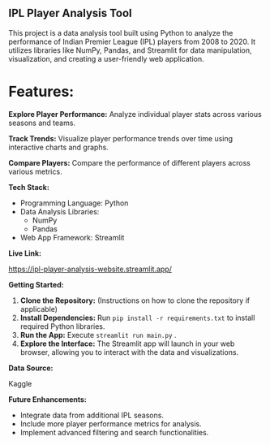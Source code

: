 ## IPL Player Analysis Tool

This project is a data analysis tool built using Python to analyze the performance of Indian Premier League (IPL) players from 2008 to 2020. It utilizes libraries like NumPy, Pandas, and Streamlit for data manipulation, visualization, and creating a user-friendly web application.

# Features:

**Explore Player Performance:** Analyze individual player stats across various seasons and teams.

**Track Trends:** Visualize player performance trends over time using interactive charts and graphs.

**Compare Players:** Compare the performance of different players across various metrics.

**Tech Stack:**

* Programming Language: Python
* Data Analysis Libraries:
    * NumPy
    * Pandas
* Web App Framework: Streamlit

**Live Link:**

https://ipl-player-analysis-website.streamlit.app/

**Getting Started:**

1. **Clone the Repository:** (Instructions on how to clone the repository if applicable)
2. **Install Dependencies:** Run `pip install -r requirements.txt` to install required Python libraries.
3. **Run the App:** Execute `streamlit run main.py` .
4. **Explore the Interface:** The Streamlit app will launch in your web browser, allowing you to interact with the data and visualizations.

**Data Source:**

Kaggle

**Future Enhancements:**

* Integrate data from additional IPL seasons.
* Include more player performance metrics for analysis.
* Implement advanced filtering and search functionalities.
